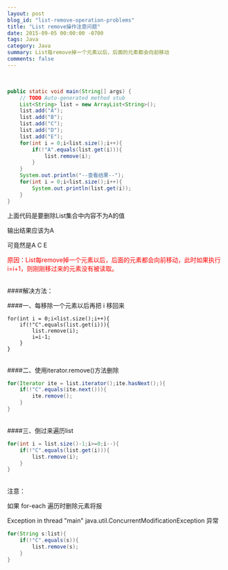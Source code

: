 ```yaml
---
layout: post
blog_id: "list-remove-operation-problems"
title: "List remove操作注意问题"
date: 2015-09-05 00:00:00 -0700
tags: Java
category: Java
summary: List每remove掉一个元素以后，后面的元素都会向前移动
comments: false
---
```

</br>

```java
public static void main(String[] args) {  
	// TODO Auto-generated method stub  
	List<String> list = new ArrayList<String>();  
	list.add("A");  
	list.add("B");  
	list.add("C");  
	list.add("D");  
	list.add("E");  
	for(int i = 0;i<list.size();i++){  
		if(!"A".equals(list.get(i))){  
			list.remove(i);  
		}  
	}  
	System.out.println("--查看结果--");  
	for(int i = 0;i<list.size();i++){  
		System.out.println(list.get(i));  
	}  
}
```

上面代码是要删除List集合中内容不为A的值

输出结果应该为A

可竟然是A C E

<span style="color:red">原因：List每remove掉一个元素以后，后面的元素都会向前移动，此时如果执行i=i+1，则刚刚移过来的元素没有被读取。</span>

</br>
####解决方法：

####一、每移除一个元素以后再把 i 移回来

```
for(int i = 0;i<list.size();i++){  
	if(!"C".equals(list.get(i))){  
		list.remove(i);  
		i=i-1;  
	}  
}
```

</br>
####二、使用iterator.remove()方法删除

```java
for(Iterator ite = list.iterator();ite.hasNext();){  
	if(!"C".equals(ite.next())){  
		ite.remove();  
	}  
}
```

</br>
####三、倒过来遍历list

```java
for(int i = list.size()-1;i>=0;i--){  
	if(!"C".equals(list.get(i))){  
		list.remove(i);  
	}  
}
```

</br>
注意：

如果 for-each 遍历时删除元素将报

Exception in thread "main" java.util.ConcurrentModificationException 异常

```java
for(String s:list){  
	if(!"C".equals(s)){  
		list.remove(s);  
	}  
}
```
</br>